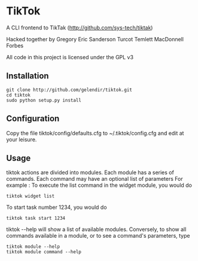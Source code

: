 TikTok
======

A CLI frontend to TikTak (http://github.com/sys-tech/tiktak)

Hacked together by Gregory Eric Sanderson Turcot Temlett MacDonnell Forbes

All code in this project is licensed under the GPL v3

Installation
------------

    git clone http://github.com/gelendir/tiktok.git
    cd tiktok
    sudo python setup.py install

Configuration
-------------

Copy the file tiktok/config/defaults.cfg to ~/.tiktok/config.cfg and edit at
your leisure. 

Usage
-----

tiktok actions are divided into modules. Each module has a series of commands.
Each command may have an optional list of parameters
For example : To execute the list command in the widget module, you would do

    tiktok widget list

To start task number 1234, you would do

    tiktok task start 1234

tiktok --help will show a list of available modules. Conversely, to show all
commands available in a module, or to see a command's parameters, type

    tiktok module --help
    tiktok module command --help


